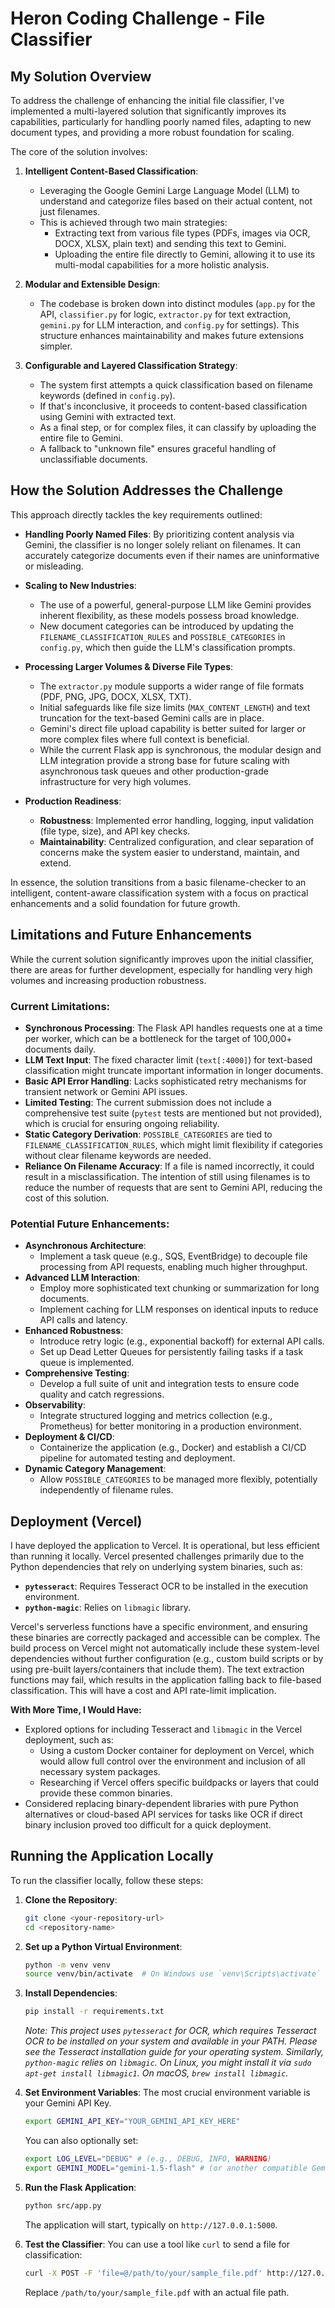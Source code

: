 # Heron Coding Challenge - File Classifier

## My Solution Overview

To address the challenge of enhancing the initial file classifier, I've implemented a multi-layered solution that significantly improves its capabilities, particularly for handling poorly named files, adapting to new document types, and providing a more robust foundation for scaling.

The core of the solution involves:

1.  **Intelligent Content-Based Classification**:
    *   Leveraging the Google Gemini Large Language Model (LLM) to understand and categorize files based on their actual content, not just filenames.
    *   This is achieved through two main strategies:
        *   Extracting text from various file types (PDFs, images via OCR, DOCX, XLSX, plain text) and sending this text to Gemini.
        *   Uploading the entire file directly to Gemini, allowing it to use its multi-modal capabilities for a more holistic analysis.

2.  **Modular and Extensible Design**:
    *   The codebase is broken down into distinct modules (`app.py` for the API, `classifier.py` for logic, `extractor.py` for text extraction, `gemini.py` for LLM interaction, and `config.py` for settings). This structure enhances maintainability and makes future extensions simpler.

3.  **Configurable and Layered Classification Strategy**:
    *   The system first attempts a quick classification based on filename keywords (defined in `config.py`).
    *   If that's inconclusive, it proceeds to content-based classification using Gemini with extracted text.
    *   As a final step, or for complex files, it can classify by uploading the entire file to Gemini.
    *   A fallback to "unknown file" ensures graceful handling of unclassifiable documents.

## How the Solution Addresses the Challenge

This approach directly tackles the key requirements outlined:

*   **Handling Poorly Named Files**: By prioritizing content analysis via Gemini, the classifier is no longer solely reliant on filenames. It can accurately categorize documents even if their names are uninformative or misleading.

*   **Scaling to New Industries**:
    *   The use of a powerful, general-purpose LLM like Gemini provides inherent flexibility, as these models possess broad knowledge.
    *   New document categories can be introduced by updating the `FILENAME_CLASSIFICATION_RULES` and `POSSIBLE_CATEGORIES` in `config.py`, which then guide the LLM's classification prompts.

*   **Processing Larger Volumes & Diverse File Types**:
    *   The `extractor.py` module supports a wider range of file formats (PDF, PNG, JPG, DOCX, XLSX, TXT).
    *   Initial safeguards like file size limits (`MAX_CONTENT_LENGTH`) and text truncation for the text-based Gemini calls are in place.
    *   Gemini's direct file upload capability is better suited for larger or more complex files where full context is beneficial.
    *   While the current Flask app is synchronous, the modular design and LLM integration provide a strong base for future scaling with asynchronous task queues and other production-grade infrastructure for very high volumes.

*   **Production Readiness**:
    *   **Robustness**: Implemented error handling, logging, input validation (file type, size), and API key checks.
    *   **Maintainability**: Centralized configuration, and clear separation of concerns make the system easier to understand, maintain, and extend.

In essence, the solution transitions from a basic filename-checker to an intelligent, content-aware classification system with a focus on practical enhancements and a solid foundation for future growth.

## Limitations and Future Enhancements

While the current solution significantly improves upon the initial classifier, there are areas for further development, especially for handling very high volumes and increasing production robustness.

### Current Limitations:

*   **Synchronous Processing**: The Flask API handles requests one at a time per worker, which can be a bottleneck for the target of 100,000+ documents daily.
*   **LLM Text Input**: The fixed character limit (`text[:4000]`) for text-based classification might truncate important information in longer documents.
*   **Basic API Error Handling**: Lacks sophisticated retry mechanisms for transient network or Gemini API issues.
*   **Limited Testing**: The current submission does not include a comprehensive test suite (`pytest` tests are mentioned but not provided), which is crucial for ensuring ongoing reliability.
*   **Static Category Derivation**: `POSSIBLE_CATEGORIES` are tied to `FILENAME_CLASSIFICATION_RULES`, which might limit flexibility if categories without clear filename keywords are needed.
*   **Reliance On Filename Accuracy**: If a file is named incorrectly, it could result in a misclassification. The intention of still using filenames is to reduce the number of requests that are sent to Gemini API, reducing the cost of this solution.


### Potential Future Enhancements:

*   **Asynchronous Architecture**:
    *   Implement a task queue (e.g., SQS, EventBridge) to decouple file processing from API requests, enabling much higher throughput.
*   **Advanced LLM Interaction**:
    *   Employ more sophisticated text chunking or summarization for long documents.
    *   Implement caching for LLM responses on identical inputs to reduce API calls and latency.
*   **Enhanced Robustness**:
    *   Introduce retry logic (e.g., exponential backoff) for external API calls.
    *   Set up Dead Letter Queues for persistently failing tasks if a task queue is implemented.
*   **Comprehensive Testing**:
    *   Develop a full suite of unit and integration tests to ensure code quality and catch regressions.
*   **Observability**:
    *   Integrate structured logging and metrics collection (e.g., Prometheus) for better monitoring in a production environment.
*   **Deployment & CI/CD**:
    *   Containerize the application (e.g., Docker) and establish a CI/CD pipeline for automated testing and deployment.
*   **Dynamic Category Management**:
    *   Allow `POSSIBLE_CATEGORIES` to be managed more flexibly, potentially independently of filename rules.

## Deployment (Vercel)

I have deployed the application to Vercel. It is operational, but less efficient than running it locally. Vercel presented challenges primarily due to the Python dependencies that rely on underlying system binaries, such as:

*   **`pytesseract`**: Requires Tesseract OCR to be installed in the execution environment.
*   **`python-magic`**: Relies on `libmagic` library.

Vercel's serverless functions have a specific environment, and ensuring these binaries are correctly packaged and accessible can be complex. The build process on Vercel might not automatically include these system-level dependencies without further configuration (e.g., custom build scripts or by using pre-built layers/containers that include them). The text extraction functions may fail, which results in the application falling back to file-based classification. This will have a cost and API rate-limit implication.

**With More Time, I Would Have:**

*   Explored options for including Tesseract and `libmagic` in the Vercel deployment, such as:
    *   Using a custom Docker container for deployment on Vercel, which would allow full control over the environment and inclusion of all necessary system packages.
    *   Researching if Vercel offers specific buildpacks or layers that could provide these common binaries.
*   Considered replacing binary-dependent libraries with pure Python alternatives or cloud-based API services for tasks like OCR if direct binary inclusion proved too difficult for a quick deployment.

## Running the Application Locally

To run the classifier locally, follow these steps:

1.  **Clone the Repository**:
    ```bash
    git clone <your-repository-url>
    cd <repository-name>
    ```

2.  **Set up a Python Virtual Environment**:
    ```bash
    python -m venv venv
    source venv/bin/activate  # On Windows use `venv\Scripts\activate`
    ```

3.  **Install Dependencies**:
    ```bash
    pip install -r requirements.txt
    ```
    *Note: This project uses `pytesseract` for OCR, which requires Tesseract OCR to be installed on your system and available in your PATH. Please see the Tesseract installation guide for your operating system.*
    *Similarly, `python-magic` relies on `libmagic`. On Linux, you might install it via `sudo apt-get install libmagic1`. On macOS, `brew install libmagic`.*


4.  **Set Environment Variables**:
    The most crucial environment variable is your Gemini API Key.
    ```bash
    export GEMINI_API_KEY="YOUR_GEMINI_API_KEY_HERE"
    ```
    You can also optionally set:
    ```bash
    export LOG_LEVEL="DEBUG" # (e.g., DEBUG, INFO, WARNING)
    export GEMINI_MODEL="gemini-1.5-flash" # (or another compatible Gemini model)
    ```

5.  **Run the Flask Application**:
    ```bash
    python src/app.py
    ```
    The application will start, typically on `http://127.0.0.1:5000`.

6.  **Test the Classifier**:
    You can use a tool like `curl` to send a file for classification:
    ```bash
    curl -X POST -F 'file=@/path/to/your/sample_file.pdf' http://127.0.0.1:5000/classify_file
    ```
    Replace `/path/to/your/sample_file.pdf` with an actual file path.

